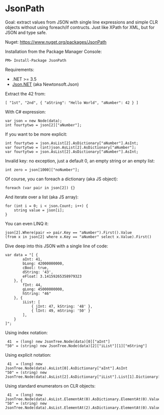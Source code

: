 JsonPath
========

Goal: extract values from JSON with single line expressions and simple CLR objects without using foreach/if contructs. Just like XPath for XML, but for JSON and type safe.

Nuget: https://www.nuget.org/packages/JsonPath

Installation from the Package Manager Console: 

    PM> Install-Package JsonPath

Requirements:

* .NET >= 3.5
* [Json.NET](https://www.nuget.org/packages/Newtonsoft.Json) (aka Newtonsoft.Json)

Extract the 42 from:

    [ "1st", "2nd", { "aString": "Hello World", "aNumber": 42 } ]

With C# expression:

    var json = new Node(data);
    int fourtytwo = json[2]["aNumber"];

If you want to be more explicit:

    int fourtytwo = json.AsList[2].AsDictionary["aNumber"].AsInt;
    var fourtytwo = (int)json.AsList[2].AsDictionary["aNumber"];
    var fourtytwo = json.AsList[2].AsDictionary["aNumber"].AsInt;

Invalid key: no exception, just a default 0, an empty string or an empty list:

    int zero = json[1000]["noNumber"];

Of course, you can foreach a dictionary (aka JS object):

    foreach (var pair in json[2]) {}

And iterate over a list (aka JS array):

    for (int i = 0; i < json.Count; i++) {
        string value = json[i];
    }

You can even LINQ it:

    json[2].Where(pair => pair.Key == "aNumber").First().Value
    (from x in json[2] where x.Key == "aNumber" select x.Value).First()

Dive deep into this JSON with a single line of code:

    var data = "[ { 
            aInt: 41, 
            bLong: 42000000000, 
            cBool: true, 
            dString: '43', 
            eFloat: 3.14159265358979323 
        }, { 
            fInt: 44, 
            gLong: 45000000000, 
            hString: "46"
        }, { 
            iList: [ 
                { jInt: 47, kString: '48' }, 
                { lInt: 49, mString: '50' }
            ], 
        }
    ]";

Using index notation:

     41  = (long) new JsonTree.Node(data)[0]["aInt"]
    "50" = (string) new JsonTree.Node(data)[2]["iList"][1]["mString"]

Using explicit notation:

     41  = (long) new JsonTree.Node(data).AsList[0].AsDictionary["aInt"].AsInt
    "50" = (string) new JsonTree.Node(data).AsList[2].AsDictionary["iList"].List[1].Dictionary["mString"].AsString

Using standard enumerators on CLR objects:

     41  = (long) new JsonTree.Node(data).AsList.ElementAt(0).AsDictionary.ElementAt(0).Value
    "50" = (string) new JsonTree.Node(data).AsList.ElementAt(2).AsDictionary.ElementAt(0).Value.AsList.ElementAt(1).AsDictionary.ElementAt(1).Value
